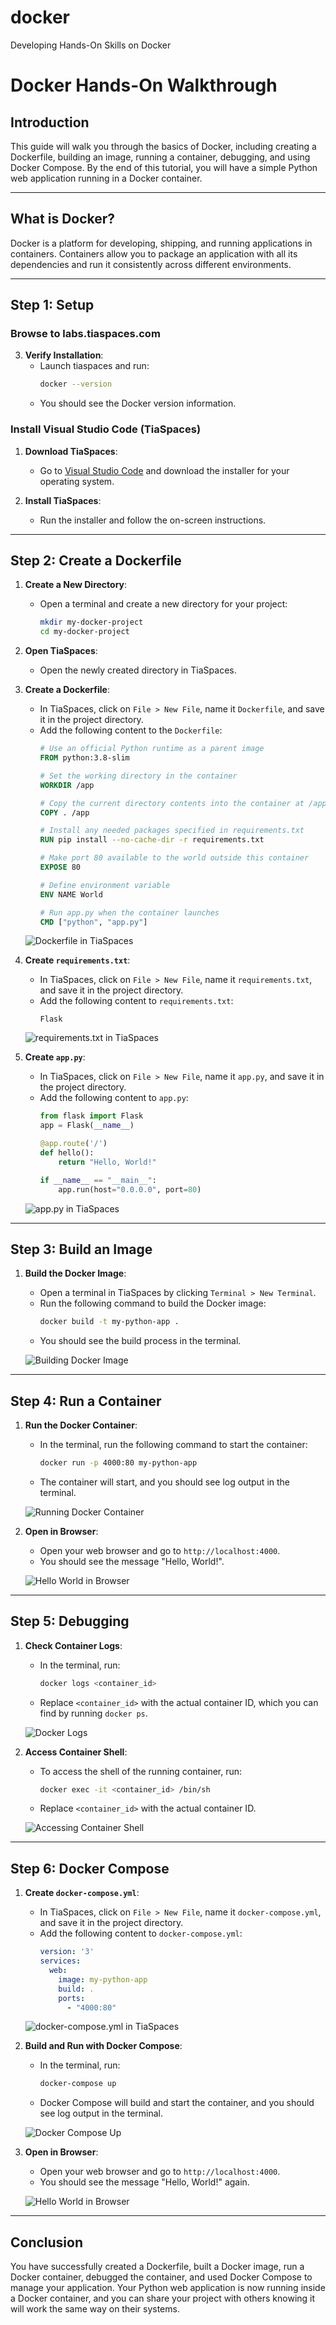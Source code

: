 # docker
Developing Hands-On Skills on Docker



# Docker Hands-On Walkthrough

## Introduction

This guide will walk you through the basics of Docker, including creating a Dockerfile, building an image, running a container, debugging, and using Docker Compose. By the end of this tutorial, you will have a simple Python web application running in a Docker container.

---

## What is Docker?

Docker is a platform for developing, shipping, and running applications in containers. Containers allow you to package an application with all its dependencies and run it consistently across different environments.

---

## Step 1: Setup

### Browse to labs.tiaspaces.com


3. **Verify Installation**:
   - Launch tiaspaces and run:
     ```bash
     docker --version
     ```
   - You should see the Docker version information.

### Install Visual Studio Code (TiaSpaces)

1. **Download TiaSpaces**:
   - Go to [Visual Studio Code](https://code.visualstudio.com/) and download the installer for your operating system.

2. **Install TiaSpaces**:
   - Run the installer and follow the on-screen instructions.

---

## Step 2: Create a Dockerfile

1. **Create a New Directory**:
   - Open a terminal and create a new directory for your project:
     ```bash
     mkdir my-docker-project
     cd my-docker-project
     ```

2. **Open TiaSpaces**:
   - Open the newly created directory in TiaSpaces.

3. **Create a Dockerfile**:
   - In TiaSpaces, click on `File > New File`, name it `Dockerfile`, and save it in the project directory.
   - Add the following content to the `Dockerfile`:
     ```Dockerfile
     # Use an official Python runtime as a parent image
     FROM python:3.8-slim

     # Set the working directory in the container
     WORKDIR /app

     # Copy the current directory contents into the container at /app
     COPY . /app

     # Install any needed packages specified in requirements.txt
     RUN pip install --no-cache-dir -r requirements.txt

     # Make port 80 available to the world outside this container
     EXPOSE 80

     # Define environment variable
     ENV NAME World

     # Run app.py when the container launches
     CMD ["python", "app.py"]
     ```

   ![Dockerfile in TiaSpaces](screenshots/dockerfile.png)

4. **Create `requirements.txt`**:
   - In TiaSpaces, click on `File > New File`, name it `requirements.txt`, and save it in the project directory.
   - Add the following content to `requirements.txt`:
     ```text
     Flask
     ```

   ![requirements.txt in TiaSpaces](screenshots/requirements.png)

5. **Create `app.py`**:
   - In TiaSpaces, click on `File > New File`, name it `app.py`, and save it in the project directory.
   - Add the following content to `app.py`:
     ```python
     from flask import Flask
     app = Flask(__name__)

     @app.route('/')
     def hello():
         return "Hello, World!"

     if __name__ == "__main__":
         app.run(host="0.0.0.0", port=80)
     ```

   ![app.py in TiaSpaces](screenshots/app.png)

---

## Step 3: Build an Image

1. **Build the Docker Image**:
   - Open a terminal in TiaSpaces by clicking `Terminal > New Terminal`.
   - Run the following command to build the Docker image:
     ```bash
     docker build -t my-python-app .
     ```
   - You should see the build process in the terminal.

   ![Building Docker Image](screenshots/build.png)

---

## Step 4: Run a Container

1. **Run the Docker Container**:
   - In the terminal, run the following command to start the container:
     ```bash
     docker run -p 4000:80 my-python-app
     ```
   - The container will start, and you should see log output in the terminal.

   ![Running Docker Container](screenshots/run.png)

2. **Open in Browser**:
   - Open your web browser and go to `http://localhost:4000`.
   - You should see the message "Hello, World!".

   ![Hello World in Browser](screenshots/hello.png)

---

## Step 5: Debugging

1. **Check Container Logs**:
   - In the terminal, run:
     ```bash
     docker logs <container_id>
     ```
   - Replace `<container_id>` with the actual container ID, which you can find by running `docker ps`.

   ![Docker Logs](screenshots/logs.png)

2. **Access Container Shell**:
   - To access the shell of the running container, run:
     ```bash
     docker exec -it <container_id> /bin/sh
     ```
   - Replace `<container_id>` with the actual container ID.

   ![Accessing Container Shell](screenshots/shell.png)

---

## Step 6: Docker Compose

1. **Create `docker-compose.yml`**:
   - In TiaSpaces, click on `File > New File`, name it `docker-compose.yml`, and save it in the project directory.
   - Add the following content to `docker-compose.yml`:
     ```yaml
     version: '3'
     services:
       web:
         image: my-python-app
         build: .
         ports:
           - "4000:80"
     ```

   ![docker-compose.yml in TiaSpaces](screenshots/compose.png)

2. **Build and Run with Docker Compose**:
   - In the terminal, run:
     ```bash
     docker-compose up
     ```
   - Docker Compose will build and start the container, and you should see log output in the terminal.

   ![Docker Compose Up](screenshots/compose-up.png)

3. **Open in Browser**:
   - Open your web browser and go to `http://localhost:4000`.
   - You should see the message "Hello, World!" again.

   ![Hello World in Browser](screenshots/hello.png)

---

## Conclusion

You have successfully created a Dockerfile, built a Docker image, run a Docker container, debugged the container, and used Docker Compose to manage your application. Your Python web application is now running inside a Docker container, and you can share your project with others knowing it will work the same way on their systems.


